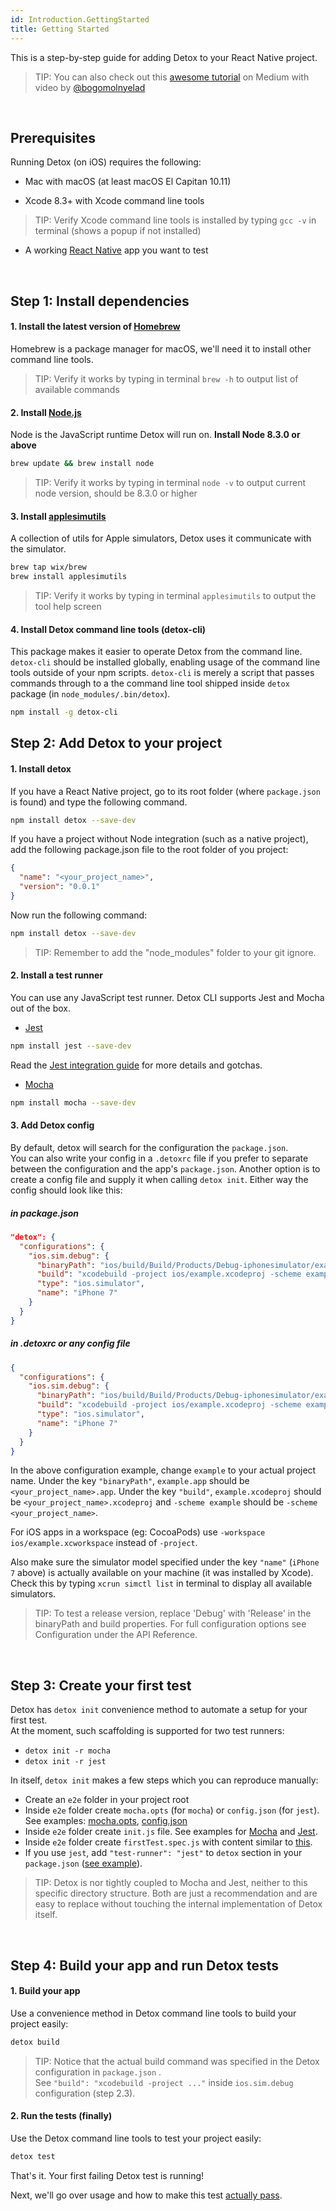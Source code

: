 ```yaml
---
id: Introduction.GettingStarted
title: Getting Started
---
```


This is a step-by-step guide for adding Detox to your React Native project.

> TIP: You can also check out this [awesome tutorial](https://medium.com/@bogomolnyelad/how-to-test-your-react-native-app-like-a-real-user-ecfc72e9b6bc) on Medium with video by [@bogomolnyelad](https://medium.com/@bogomolnyelad)

<br>

## Prerequisites

Running Detox (on iOS) requires the following:

* Mac with macOS (at least macOS El Capitan 10.11)

* Xcode 8.3+ with Xcode command line tools
> TIP: Verify Xcode command line tools is installed by typing `gcc -v` in terminal (shows a popup if not installed)

* A working [React Native](https://facebook.github.io/react-native/docs/getting-started.html) app you want to test

<br>

## Step 1: Install dependencies

#### 1. Install the latest version of [Homebrew](http://brew.sh)

Homebrew is a package manager for macOS, we'll need it to install other command line tools.

> TIP: Verify it works by typing in terminal `brew -h` to output list of available commands

#### 2. Install [Node.js](https://nodejs.org/en/)

Node is the JavaScript runtime Detox will run on. **Install Node 8.3.0 or above**

 ```sh
 brew update && brew install node
 ```

> TIP: Verify it works by typing in terminal `node -v` to output current node version, should be 8.3.0 or higher

#### 3. Install [applesimutils](https://github.com/wix/AppleSimulatorUtils)

A collection of utils for Apple simulators, Detox uses it communicate with the simulator.

```sh
brew tap wix/brew
brew install applesimutils
```

> TIP: Verify it works by typing in terminal `applesimutils` to output the tool help screen

#### 4. Install Detox command line tools (detox-cli)

This package makes it easier to operate Detox from the command line. `detox-cli` should be installed globally, enabling usage of the command line tools outside of your npm scripts. `detox-cli` is merely a script that passes commands through to a the command line tool shipped inside `detox` package (in `node_modules/.bin/detox`).

  ```sh
  npm install -g detox-cli
  ```


## Step 2: Add Detox to your project

#### 1. Install detox

If you have a React Native project, go to its root folder (where `package.json` is found) and type the following command.

```sh
npm install detox --save-dev
```

If you have a project without Node integration (such as a native project), add the following package.json file to the root folder of you project:

```json
{
  "name": "<your_project_name>",
  "version": "0.0.1"
}
```

Now run the following command:

```sh
npm install detox --save-dev
```

> TIP: Remember to add the "node_modules" folder to your git ignore.

#### 2. Install a test runner

You can use any JavaScript test runner. Detox CLI supports Jest and Mocha out of the box.

- [Jest](http://jestjs.io/)

```sh
npm install jest --save-dev
```
Read the [Jest integration guide](Guide.Jest.md) for more details and gotchas.

- [Mocha](https://mochajs.org/)

```sh
npm install mocha --save-dev
```

#### 3. Add Detox config
By default, detox will search for the configuration the `package.json`.   
You can also write your config in a `.detoxrc` file if you prefer to separate between the configuration and the app's `package.json`.
Another option is to create a config file and supply it when calling `detox init`.
Either way the config should look like this: 

##### in package.json

```json
"detox": {
  "configurations": {
    "ios.sim.debug": {
      "binaryPath": "ios/build/Build/Products/Debug-iphonesimulator/example.app",
      "build": "xcodebuild -project ios/example.xcodeproj -scheme example -configuration Debug -sdk iphonesimulator -derivedDataPath ios/build",
      "type": "ios.simulator",
      "name": "iPhone 7"
    }
  }
}
```

##### in .detoxrc or any config file

```json
{
  "configurations": {
    "ios.sim.debug": {
      "binaryPath": "ios/build/Build/Products/Debug-iphonesimulator/example.app",
      "build": "xcodebuild -project ios/example.xcodeproj -scheme example -configuration Debug -sdk iphonesimulator -derivedDataPath ios/build",
      "type": "ios.simulator",
      "name": "iPhone 7"
    }
  }
}
```

In the above configuration example, change `example` to your actual project name. Under the key `"binaryPath"`, `example.app` should be `<your_project_name>.app`. Under the key `"build"`, `example.xcodeproj` should be `<your_project_name>.xcodeproj` and `-scheme example` should be `-scheme <your_project_name>`.

For iOS apps in a workspace (eg: CocoaPods) use `-workspace ios/example.xcworkspace` instead of `-project`.

Also make sure the simulator model specified under the key `"name"` (`iPhone 7` above) is actually available on your machine (it was installed by Xcode). Check this by typing `xcrun simctl list` in terminal to display all available simulators.

> TIP: To test a release version, replace 'Debug' with 'Release' in the binaryPath and build properties. For full configuration options see Configuration under the API Reference.

<br>

## Step 3: Create your first test

Detox has `detox init` convenience method to automate a setup for your first test.  
At the moment, such scaffolding is supported for two test runners:

* ```detox init -r mocha```
* ```detox init -r jest```

In itself, `detox init` makes a few steps which you can reproduce manually:

* Create an `e2e` folder in your project root
* Inside `e2e` folder create `mocha.opts` (for `mocha`) or `config.json` (for `jest`). See examples: [mocha.opts](/examples/demo-react-native/e2e/mocha.opts), [config.json](/examples/demo-react-native-jest/e2e/config.json)
* Inside `e2e` folder create `init.js` file. See examples for [Mocha](/examples/demo-react-native/e2e/init.js) and [Jest](/examples/demo-react-native-jest/e2e/init.js).
* Inside `e2e` folder create `firstTest.spec.js` with content similar to [this](/examples/demo-react-native/e2e/example.spec.js).
* If you use `jest`, add `"test-runner": "jest"` to `detox` section in your `package.json` ([see example](https://github.com/wix/detox/blob/master/examples/demo-react-native-jest/package.json)).

> TIP: Detox is nor tightly coupled to Mocha and Jest, neither to this specific directory structure. Both are just a recommendation and are easy to replace without touching the internal implementation of Detox itself.

<br>

## Step 4: Build your app and run Detox tests

#### 1. Build your app

Use a convenience method in Detox command line tools to build your project easily:

```sh
detox build
```

> TIP: Notice that the actual build command was specified in the Detox configuration in `package.json` .   
See `"build": "xcodebuild -project ..."` inside `ios.sim.debug` configuration (step 2.3).

#### 2. Run the tests (finally)

Use the Detox command line tools to test your project easily:

```sh
detox test
```

That's it. Your first failing Detox test is running!

Next, we'll go over usage and how to make this test [actually pass](Introduction.WritingFirstTest.md).
